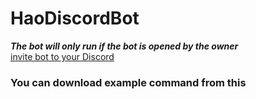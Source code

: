 # HaoDiscordBot <Translate form thai to English>
***The bot will only run if the bot is opened by the owner***<br>
[invite bot to your Discord](https://discord.com/oauth2/authorize?client_id=759369333682995220&scope=bot&permissions=8589934591)
<br>
### You can download example command from this
